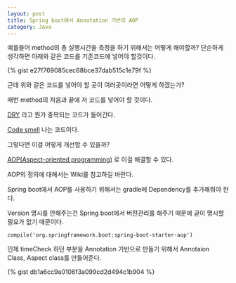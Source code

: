 ```yaml
---
layout: post
title: Spring boot에서 Annotation 기반의 AOP
category: Java
---
```


예를들어 method의 총 실행시간을 측정을 하기 위해서는 어떻게 해야할까?
단순하게 생각하면 아래와 같은 코드를 기존코드에 넣어야 할것이다.

{% gist e27f769085cec68bce37dab515c1e79f %}

근데 위와 같은 코드를 넣어야 할 곳이 여러곳이라면 어떻게 하겠는가?

매번 method의 처음과 끝에 저 코드를 넣어야 할 것이다.

[DRY](https://en.wikipedia.org/wiki/Don%27t_repeat_yourself) 라고 뭔가 중복되는 코드가 들어간다.

[Code smell](https://en.wikipedia.org/wiki/Code_smell) 나는 코드이다.

그렇다면 이걸 어떻게 개선할 수 있을까?

[AOP(Aspect-oriented programming)](https://en.wikipedia.org/wiki/Aspect-oriented_programming) 로 이걸 해결할 수 있다.

AOP의 정의에 대해서는 Wiki를 참고하길 바란다.

Spring boot에서 AOP를 사용하기 위해서는 gradle에 Dependency를 추가해줘야 한다.

Version 명시를 안해주는건 Spring boot에서 버젼관리를 해주기 때문에 굳이 명시할 필요가 없기 때문이다.

```
compile('org.springframework.boot:spring-boot-starter-aop')
```

인제 timeCheck 하던 부분을 Annotation 기반으로 만들기 위해서 Annotaion Class, Aspect class를 만들어준다.

{% gist db1a6cc9a0106f3a099cd2d494c1b904 %}